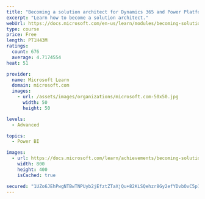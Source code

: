 ```yaml
---
title: "Becoming a solution architect for Dynamics 365 and Power Platform"
excerpt: "Learn how to become a solution architect."
webUrl: https://docs.microsoft.com/en-us/learn/modules/becoming-solution-architect/
type: course
price: Free
length: PT1H43M
ratings:
  count: 676
  average: 4.7174554
heat: 51

provider:
  name: Microsoft Learn
  domain: microsoft.com
  images:
    - url: /assets/images/organizations/microsoft.com-50x50.jpg
      width: 50
      height: 50

levels:
  - Advanced

topics:
  - Power BI

images:
  - url: https://docs.microsoft.com/learn/achievements/becoming-solution-architect-social.png
    width: 800
    height: 400
    isCached: true

secured: "1UZo6JEhPwgNTBwTNPUyb2jEfztZTaXjQu+82KLSQehzr8Gy2efYDvbOvC5p1jaj5hw09um7oQ3ZrMaMCjka+3g6XVhDiq19h36ed4LWdNTq4PLyHzle9yg1xXRr8yaidfJ2k5VLdkduRH8/DrNAd2cz8QfGOKPuAhBOYDDfCbUEzzzPpEkUOPk5Bj4aRNkPvHqJeuuiaDdInf7gpT/1JslDpJZFmsXn7+gjKkyF1/Uc3GX+feKmUnwpbkuLLZo5D6xU5JYLTmZGRv8jwgw9prJru1fXDD6ks+8+T2dMsRTBrIQKS+32g9C/k6T3IEjr0Q504ACx0+nJzPLsEn8ijFCfY0M9I4UpMKQZtCOSBU7LW24NzeiTTGji/JhJN/ES0ZNVT3eZzYRTNH8hc2r/LEOuXd+AWlxvG+cPbaV+JT8=;GbJptB29Rf10sD0mbaBvzQ=="
---
```


